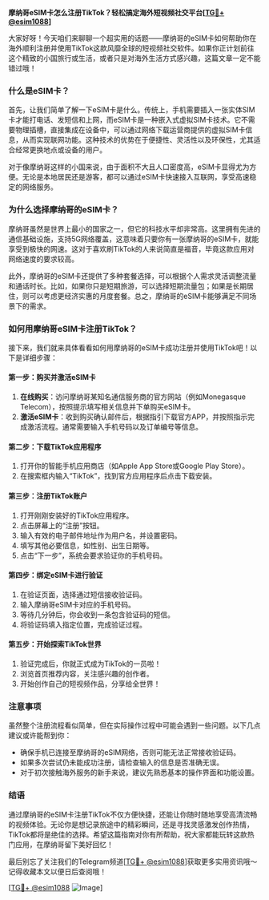 **摩纳哥eSIM卡怎么注册TikTok？轻松搞定海外短视频社交平台[[TG💪+ @esim1088](https://t.me/s/esim1088)]**

大家好呀！今天咱们来聊聊一个超实用的话题——摩纳哥的eSIM卡如何帮助你在海外顺利注册并使用TikTok这款风靡全球的短视频社交软件。如果你正计划前往这个精致的小国旅行或生活，或者只是对海外生活方式感兴趣，这篇文章一定不能错过哦！

### 什么是eSIM卡？

首先，让我们简单了解一下eSIM卡是什么。传统上，手机需要插入一张实体SIM卡才能打电话、发短信和上网，而eSIM卡是一种嵌入式虚拟SIM卡技术。它不需要物理插槽，直接集成在设备中，可以通过网络下载运营商提供的虚拟SIM卡信息，从而实现联网功能。这种技术的优势在于便捷性、灵活性以及环保性，尤其适合经常更换地点或设备的用户。

对于像摩纳哥这样的小国来说，由于面积不大且人口密度高，eSIM卡显得尤为方便。无论是本地居民还是游客，都可以通过eSIM卡快速接入互联网，享受高速稳定的网络服务。

### 为什么选择摩纳哥的eSIM卡？

摩纳哥虽然是世界上最小的国家之一，但它的科技水平却非常高。这里拥有先进的通信基础设施，支持5G网络覆盖，这意味着只要你有一张摩纳哥的eSIM卡，就能享受到极快的网速。这对于喜欢刷TikTok的人来说简直是福音，毕竟这款应用对网络速度的要求较高。

此外，摩纳哥的eSIM卡还提供了多种套餐选择，可以根据个人需求灵活调整流量和通话时长。比如，如果你只是短期旅游，可以选择短期流量包；如果是长期居住，则可以考虑更经济实惠的月度套餐。总之，摩纳哥的eSIM卡能够满足不同场景下的需求。

### 如何用摩纳哥eSIM卡注册TikTok？

接下来，我们就来具体看看如何用摩纳哥的eSIM卡成功注册并使用TikTok吧！以下是详细步骤：

#### 第一步：购买并激活eSIM卡

1. **在线购买**：访问摩纳哥某知名通信服务商的官方网站（例如Monegasque Telecom），按照提示填写相关信息并下单购买eSIM卡。
2. **激活eSIM卡**：收到购买确认邮件后，根据指引下载官方APP，并按照指示完成激活流程。通常需要输入手机号码以及订单编号等信息。

#### 第二步：下载TikTok应用程序

1. 打开你的智能手机应用商店（如Apple App Store或Google Play Store）。
2. 在搜索框内输入“TikTok”，找到官方应用程序后点击下载安装。

#### 第三步：注册TikTok账户

1. 打开刚刚安装好的TikTok应用程序。
2. 点击屏幕上的“注册”按钮。
3. 输入有效的电子邮件地址作为用户名，并设置密码。
4. 填写其他必要信息，如性别、出生日期等。
5. 点击“下一步”，系统会要求验证你的手机号码。

#### 第四步：绑定eSIM卡进行验证

1. 在验证页面，选择通过短信接收验证码。
2. 输入摩纳哥eSIM卡对应的手机号码。
3. 等待几分钟后，你会收到一条包含验证码的短信。
4. 将验证码填入指定位置，完成验证过程。

#### 第五步：开始探索TikTok世界

1. 验证完成后，你就正式成为TikTok的一员啦！
2. 浏览首页推荐内容，关注感兴趣的创作者。
3. 开始创作自己的短视频作品，分享给全世界！

### 注意事项

虽然整个注册流程看似简单，但在实际操作过程中可能会遇到一些问题。以下几点建议或许能帮到你：

- 确保手机已连接至摩纳哥的eSIM网络，否则可能无法正常接收验证码。
- 如果多次尝试仍未能成功注册，请检查输入的信息是否准确无误。
- 对于初次接触海外服务的新手来说，建议先熟悉基本的操作界面和功能设置。

### 结语

通过摩纳哥的eSIM卡注册TikTok不仅方便快捷，还能让你随时随地享受高清流畅的视频体验。无论你是想记录旅途中的精彩瞬间，还是寻找灵感激发创作热情，TikTok都将是绝佳的选择。希望这篇指南对你有所帮助，祝大家都能玩转这款热门应用，在摩纳哥留下美好回忆！

最后别忘了关注我们的Telegram频道[[TG💪+ @esim1088](https://t.me/s/esim1088)]获取更多实用资讯哦～记得收藏本文以便日后查阅哦！

[[TG💪+ @esim1088](https://t.me/s/esim1088) ![Image](https://i.postimg.cc/4NQfJmqS/Snipaste-2025-05-13-00-14-12.png)]